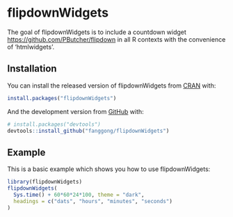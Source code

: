 
# flipdownWidgets

The goal of flipdownWidgets is to include a countdown widget
<https://github.com/PButcher/flipdown> in all R contexts with the
convenience of ‘htmlwidgets’.

## Installation

You can install the released version of flipdownWidgets from
[CRAN](https://CRAN.R-project.org) with:

``` r
install.packages("flipdownWidgets")
```

And the development version from [GitHub](https://github.com/) with:

``` r
# install.packages("devtools")
devtools::install_github("fanggong/flipdownWidgets")
```

## Example

This is a basic example which shows you how to use flipdownWidgets:

``` r
library(flipdownWidgets)
flipdownWidgets(
  Sys.time() + 60*60*24*100, theme = "dark", 
  headings = c("dats", "hours", "minutes", "seconds")
)
```
